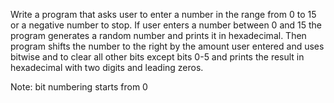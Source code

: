 Write a program that asks user to enter a number in the range from 0 to 15 or a negative number to
stop. If user enters a number between 0 and 15 the program generates a random number and prints
it in hexadecimal. Then program shifts the number to the right by the amount user entered and uses
bitwise and to clear all other bits except bits 0-5 and prints the result in hexadecimal with two digits
and leading zeros.

Note: bit numbering starts from 0